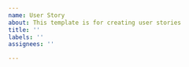 ```yaml
---
name: User Story
about: This template is for creating user stories
title: ''
labels: ''
assignees: ''

---
```



